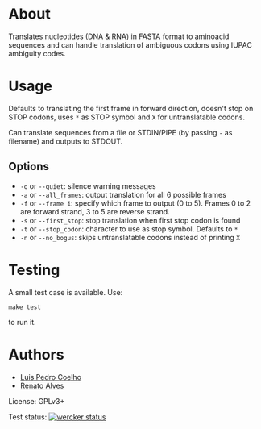 # About

Translates nucleotides (DNA & RNA) in FASTA format to aminoacid sequences and can handle translation of ambiguous codons using IUPAC ambiguity codes.

# Usage

Defaults to translating the first frame in forward direction, doesn't stop on STOP codons, uses `*` as STOP symbol and `X` for untranslatable codons.

Can translate sequences from a file or STDIN/PIPE (by passing `-` as filename) and outputs to STDOUT.

## Options

* `-q` or `--quiet`: silence warning messages
* `-a` or `--all_frames`: output translation for all 6 possible frames
* `-f` or `--frame i`: specify which frame to output (0 to 5). Frames 0 to 2 are forward strand, 3 to 5 are reverse strand.
* `-s` or `--first_stop`: stop translation when first stop codon is found
* `-t` or `--stop_codon`: character to use as stop symbol. Defaults to `*`
* `-n` or `--no_bogus`: skips untranslatable codons instead of printing `X`

# Testing

A small test case is available. Use:

    make test

to run it.

# Authors

 * [Luis Pedro Coelho](http://luispedro.org)
 * [Renato Alves](https://github.com/Unode)

License: GPLv3+

Test status: [![wercker status](https://app.wercker.com/status/b3891e4439e12cc5bca8864fa4f09f63/s/master "wercker status")](https://app.wercker.com/project/byKey/b3891e4439e12cc5bca8864fa4f09f63)

